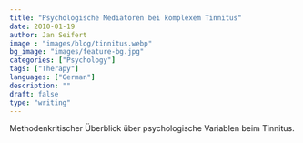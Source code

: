 ```yaml
---
title: "Psychologische Mediatoren bei komplexem Tinnitus"
date: 2010-01-19
author: Jan Seifert
image : "images/blog/tinnitus.webp"
bg_image: "images/feature-bg.jpg"
categories: ["Psychology"]
tags: ["Therapy"]
languages: ["German"]
description: ""
draft: false
type: "writing"
---
```



Methodenkritischer Überblick über psychologische Variablen beim Tinnitus.
</p>
